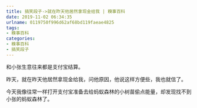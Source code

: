 ```yaml
---
title: 搞笑段子->就在昨天他居然拿现金给我 | 糗事百科
date: 2019-11-02 06:34:35
urlname: 0119750f996d62af68bd119faeae4825
tags: 
- 糗事百科
categories:
- 糗事百科
- 搞笑段子
---
```

和小张生意往来都是支付宝结算。

昨天，就在昨天他居然拿现金给我，问他原因，他说这样方便些，我也就信了。

今天我像往常一样打开支付宝准备去给蚂蚁森林的小树苗偷点能量，却发现找不到小张的蚂蚁森林了。


